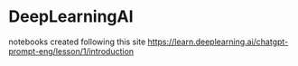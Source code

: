 # DeepLearningAI

notebooks created following this site
https://learn.deeplearning.ai/chatgpt-prompt-eng/lesson/1/introduction
